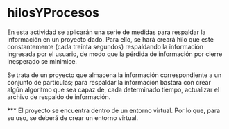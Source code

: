 # hilosYProcesos
En esta actividad se aplicarán una serie de medidas para respaldar la información en
un proyecto dado. Para ello, se hará creará hilo que esté constantemente (cada
treinta segundos) respaldando la información ingresada por el usuario, de modo que
la pérdida de información por cierre inesperado se minimice.

Se trata de un proyecto que almacena la información correspondiente a un conjunto
de partículas; para respaldar la información bastará con crear algún algoritmo que sea
capaz de, cada determinado tiempo, actualizar el archivo de respaldo de información. 

*** El proyecto se encuentra dentro de un entorno virtual. Por lo que, para su uso, se deberá de crear un entorno virtual.
